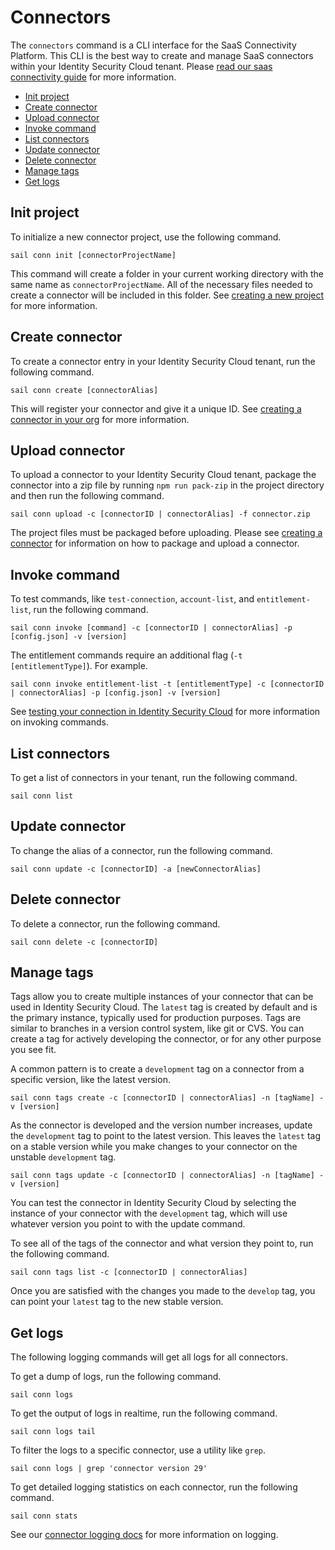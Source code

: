 # Connectors

The `connectors` command is a CLI interface for the SaaS Connectivity Platform.  This CLI is the best way to create and manage SaaS connectors within your Identity Security Cloud tenant.  Please [read our saas connectivity guide](https://developer.sailpoint.com/docs/connectivity/saas-connectivity) for more information.

- [Init project](#init-project)
- [Create connector](#create-connector)
- [Upload connector](#upload-connector)
- [Invoke command](#invoke-command)
- [List connectors](#list-connectors)
- [Update connector](#update-connector)
- [Delete connector](#delete-connector)
- [Manage tags](#manage-tags)
- [Get logs](#get-logs)

## Init project

To initialize a new connector project, use the following command.

```shell
sail conn init [connectorProjectName]
```

This command will create a folder in your current working directory with the same name as `connectorProjectName`.  All of the necessary files needed to create a connector will be included in this folder.  See [creating a new project](https://developer.sailpoint.com/docs/connectivity/saas-connectivity/prerequisites#create-new-project) for more information.

## Create connector

To create a connector entry in your Identity Security Cloud tenant, run the following command.

```shell
sail conn create [connectorAlias]
```

This will register your connector and give it a unique ID.  See [creating a connector in your org](https://developer.sailpoint.com/docs/connectivity/saas-connectivity/test-build-deploy#create-and-upload-connector-bundle) for more information.

## Upload connector

To upload a connector to your Identity Security Cloud tenant, package the connector into a zip file by running `npm run pack-zip` in the project directory and then run the following command.

```shell
sail conn upload -c [connectorID | connectorAlias] -f connector.zip
```

The project files must be packaged before uploading.  Please see [creating a connector](https://developer.sailpoint.com/docs/connectivity/saas-connectivity/test-build-deploy#create-and-upload-connector-bundle) for information on how to package and upload a connector.

## Invoke command

To test commands, like `test-connection`, `account-list`, and `entitlement-list`, run the following command.

```shell
sail conn invoke [command] -c [connectorID | connectorAlias] -p [config.json] -v [version]
```

The entitlement commands require an additional flag (`-t [entitlementType]`).  For example.

```shell
sail conn invoke entitlement-list -t [entitlementType] -c [connectorID | connectorAlias] -p [config.json] -v [version]
```

See [testing your connection in Identity Security Cloud](https://developer.sailpoint.com/docs/connectivity/saas-connectivity/test-build-deploy/#test-your-connector-in-identity-security-cloud) for more information on invoking commands.

## List connectors

To get a list of connectors in your tenant, run the following command.

```shell
sail conn list
```

## Update connector

To change the alias of a connector, run the following command.

```shell
sail conn update -c [connectorID] -a [newConnectorAlias]
```

## Delete connector

To delete a connector, run the following command.

```shell
sail conn delete -c [connectorID]
```

## Manage tags

Tags allow you to create multiple instances of your connector that can be used in Identity Security Cloud.  The `latest` tag is created by default and is the primary instance, typically used for production purposes.  Tags are similar to branches in a version control system, like git or CVS.  You can create a tag for actively developing the connector, or for any other purpose you see fit.

A common pattern is to create a `development` tag on a connector from a specific version, like the latest version.

```shell
sail conn tags create -c [connectorID | connectorAlias] -n [tagName] -v [version]
```

As the connector is developed and the version number increases, update the `development` tag to point to the latest version.  This leaves the `latest` tag on a stable version while you make changes to your connector on the unstable `development` tag.

```shell
sail conn tags update -c [connectorID | connectorAlias] -n [tagName] -v [version]
```

You can test the connector in Identity Security Cloud by selecting the instance of your connector with the `development` tag, which will use whatever version you point to with the update command.

To see all of the tags of the connector and what version they point to, run the following command.

```shell
sail conn tags list -c [connectorID | connectorAlias]
```

Once you are satisfied with the changes you made to the `develop` tag, you can point your `latest` tag to the new stable version.

## Get logs

The following logging commands will get all logs for all connectors.

To get a dump of logs, run the following command.

```shell
sail conn logs
```

To get the output of logs in realtime, run the following command.

```shell
sail conn logs tail
```

To filter the logs to a specific connector, use a utility like `grep`.

```shell
sail conn logs | grep 'connector version 29'
```

To get detailed logging statistics on each connector, run the following command.

```shell
sail conn stats
```

See our [connector logging docs](https://developer.sailpoint.com/docs/connectivity/saas-connectivity/in-depth/logging) for more information on logging.